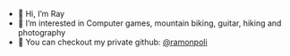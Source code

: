- 👋 Hi, I’m Ray
- 🚵 I’m interested in Computer games, mountain biking, guitar, hiking and photography
- 👀 You can checkout my private github: [@ramonpoli](https://github.com/ramonpoli)
